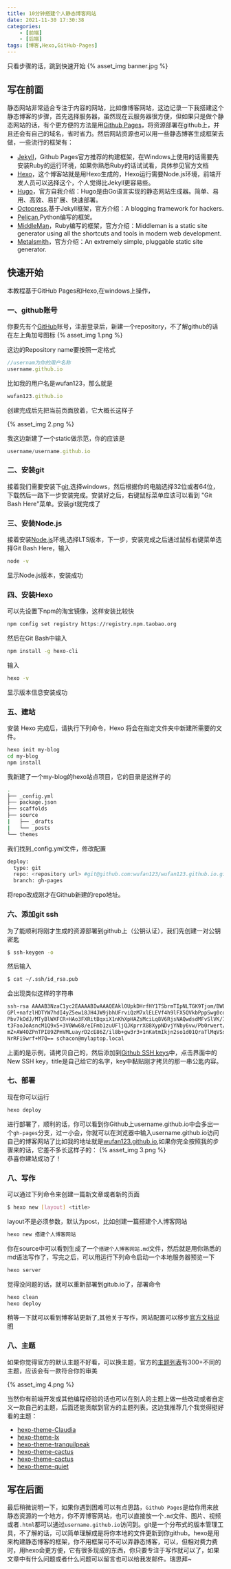```yaml
---
title: 10分钟搭建个人静态博客网站
date: 2021-11-30 17:30:38
categories: 
    - [前端]
    - [后端]
tags: [博客,Hexo,GitHub-Pages]
---
```

  只看步骤的话，跳到快速开始
{% asset_img banner.jpg %}


## 写在前面

静态网站非常适合专注于内容的网站，比如像博客网站，这边记录一下我搭建这个静态博客的步骤，首先选择服务器，虽然现在云服务器很方便，但如果只是做个静态网站的话，有个更方便的方法是用[Github Pages](https://pages.github.com/)，将资源部署在github上，并且还会有自己的域名，省时省力。<!-- more -->然后网站资源也可以用一些静态博客生成框架去做，一些流行的框架有：
- [Jekyll](http://jekyllrb.com/)，Github Pages官方推荐的构建框架，在Windows上使用的话需要先安装Ruby的运行环境，如果你熟悉Ruby的话试试看，具体参见官方文档
- [Hexo](https://hexo.io/zh-cn/)，这个博客站就是用Hexo生成的，Hexo运行需要Node.js环境，前端开发人员可以选择这个，个人觉得比Jekyll更容易些。
- [Hugo](https://www.gohugo.org/)，官方自我介绍：Hugo是由Go语言实现的静态网站生成器。简单、易用、高效、易扩展、快速部署。
- [Octopress](http://octopress.org/),基于Jekyll框架，官方介绍：A blogging framework for hackers.
- [Pelican](https://docs.getpelican.com/en/latest/index.html),Python编写的框架。
- [MiddleMan](https://middlemanapp.com/)，Ruby编写的框架，官方介绍：Middleman is a static site generator using all the shortcuts and tools in modern web development.
- [Metalsmith](https://www.metalsmith.io/)，官方介绍：An extremely simple, pluggable static site generator.

## 快速开始
本教程基于GitHub Pages和Hexo,在windows上操作，
### 一、github账号
你要先有个[GitHub](https://github.com/账号)账号，注册登录后，新建一个repository，不了解github的话在左上角加号图标
{% asset_img 1.png %}
<br> 

这边的Repository name要按照一定格式

``` js
//usernam为你的用户名称
username.github.io 
```

比如我的用户名是wufan123，那么就是

``` JavaScript
wufan123.github.io
```

创建完成后先把当前页面放着，它大概长这样子

{% asset_img 2.png %}
<br>

我这边新建了一个static做示范，你的应该是
``` js
username/username.github.io
```

### 二、安装git
接着我们需要安装下[git](https://git-scm.com/downloads),选择windows，然后根据你的电脑选择32位或者64位，下载然后一路下一步安装完成。安装好之后，右键鼠标菜单应该可以看到
"Git Bash Here"菜单。安装git就完成了
### 三、安装Node.js
接着安装[Node.js](https://nodejs.org/en/)环境,选择LTS版本，下一步，安装完成之后通过鼠标右键菜单选择Git Bash Here，输入
``` bash
node -v 
```
显示Node.js版本，安装成功
### 四、安装Hexo

可以先设置下npm的淘宝镜像，这样安装比较快
```  bash
npm config set registry https://registry.npm.taobao.org
```
然后在Git Bash中输入
``` bash
npm install -g hexo-cli 
``` 
输入
``` bash
hexo -v
```
显示版本信息安装成功
### 五、建站
安装 Hexo 完成后，请执行下列命令，Hexo 将会在指定文件夹中新建所需要的文件。
``` bash
hexo init my-blog
cd my-blog
npm install
```
我新建了一个my-blog的hexo站点项目，它的目录是这样子的
``` bash
.
├── _config.yml
├── package.json
├── scaffolds
├── source
|   ├── _drafts
|   └── _posts
└── themes
```
我们找到_config.yml文件，修改配置
``` bash
deploy:
  type: git
  repo: <repository url> #git@github.com:wufan123/wufan123.github.io.git
  branch: gh-pages
```
将repo改成刚才在Github新建的repo地址。

### 六、添加git ssh
为了能顺利将刚才生成的资源部署到github上（公钥认证），我们先创建一对公钥密匙
``` bash
$ ssh-keygen -o
```
然后输入
``` bash
$ cat ~/.ssh/id_rsa.pub
```
会出现类似这样的字符串
``` bash
ssh-rsa AAAAB3NzaC1yc2EAAAABIwAAAQEAklOUpkDHrfHY17SbrmTIpNLTGK9Tjom/BWDSU
GPl+nafzlHDTYW7hdI4yZ5ew18JH4JW9jbhUFrviQzM7xlELEVf4h9lFX5QVkbPppSwg0cda3
Pbv7kOdJ/MTyBlWXFCR+HAo3FXRitBqxiX1nKhXpHAZsMciLq8V6RjsNAQwdsdMFvSlVK/7XA
t3FaoJoAsncM1Q9x5+3V0Ww68/eIFmb1zuUFljQJKprrX88XypNDvjYNby6vw/Pb0rwert/En
mZ+AW4OZPnTPI89ZPmVMLuayrD2cE86Z/il8b+gw3r3+1nKatmIkjn2so1d01QraTlMqVSsbx
NrRFi9wrf+M7Q== schacon@mylaptop.local
```
上面的是示例，请拷贝自己的，然后添加到[Github SSH keys](https://github.com/settings/keys)中，点击界面中的New SSH key，title是自己给它的名字，key中黏贴刚才拷贝的那一串公匙内容。

### 七、部署
现在你可以运行
``` bash
hexo deploy
```
进行部署了，顺利的话，你可以看到你Github上username.github.io中会多出一个`gh-pages`分支，过一小会，你就可以在浏览器中输入username.github.io访问自己的博客网站了比如我的地址就是[wufan123.github.io](https://wufan123.github.io/),如果你完全按照我的步骤来的话，它差不多长这样子的：
{% asset_img 3.png %}
<br>
恭喜你建站成功了！

### 八、写作
可以通过下列命令来创建一篇新文章或者新的页面
``` bash
$ hexo new [layout] <title>
```
layout不是必须参数，默认为post，比如创建一篇搭建个人博客网站
``` bash
hexo new 搭建个人博客网站
```
你在source中可以看到生成了一个`搭建个人博客网站.md`文件，然后就是用你熟悉的md语法写作了，写完之后，可以用运行下列命令启动一个本地服务器预览一下
``` bash
hexo server
```
觉得没问题的话，就可以重新部署到gitub.io了，部署命令
``` bash
hexo clean 
hexo deploy
```
稍等一下就可以看到博客站更新了,其他关于写作，网站配置可以移步[官方文档说明](https://hexo.io/zh-cn/docs)

### 八、主题
如果你觉得官方的默认主题不好看，可以换主题，官方的[主题列表](https://hexo.io/themes/)有300+不同的主题，应该会有一款符合你的审美

{% asset_img 4.png %}
<br>

当然你有前端开发或其他编程经验的话也可以在别人的主题上做一些改动或者自定义一款自己的主题，后面还能贡献到官方的主题列表。这边我推荐几个我觉得挺好看的主题：
- [hexo-theme-Claudia](https://github.com/Haojen/hexo-theme-Claudia)
- [hexo-theme-lx](https://github.com/blleng/hexo-theme-lx)
- [hexo-theme-tranquilpeak](https://github.com/blleng/hexo-theme-lx)
- [hexo-theme-cactus](https://github.com/probberechts/hexo-theme-cactus)
- [hexo-theme-cactus](https://github.com/probberechts/hexo-theme-cactus)
- [hexo-theme-quiet](https://github.com/79E/hexo-theme-quiet)

## 写在后面
最后稍微说明一下，如果你遇到困难可以有点思路，`Github Pages`是给你用来放静态资源的一个地方，你不弄博客网站，也可以直接放一个`.md`文件、图片、视频或者`.html`都可以通过`username.github.io`访问到。git是一个分布式的版本管理工具，不了解的话，可以简单理解成是将你本地的文件更新到你github。hexo是用来构建静态博客的框架，你不用框架可不可以弄静态博客，可以，但相对费力费时，用hexo会更方便，它有很多现成的东西，你只要专注于写作就可以了，如果文章中有什么问题或者什么问题可以留言也可以给我发邮件。瑞思拜~















 